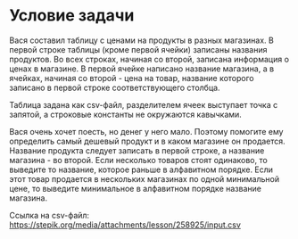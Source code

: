 # Условие задачи

Вася составил таблицу с ценами на продукты в разных магазинах. В первой строке таблицы (кроме первой ячейки) записаны названия продуктов. Во всех строках, начиная со второй, записана информация о ценах в магазине. В первой ячейке написано название магазина, а в ячейках, начиная со второй - цена на товар, название которого записано в первой строке соответствующего столбца.

Таблица задана как csv-файл, разделителем ячеек выступает точка с запятой, а строковые константы не окружаются кавычками.

Вася очень хочет поесть, но денег у него мало. Поэтому помогите ему определить самый дешевый продукт и в каком магазине он продается. Название продукта следует записать в первой строке, а название магазина - во второй. Если несколько товаров стоят одинаково, то выведите то название, которое раньше в алфавитном порядке. Если этот товар продается в нескольких магазинах по одной минимальной цене, то выведите минимальное в алфавитном порядке название магазина.

Ссылка на csv-файл: https://stepik.org/media/attachments/lesson/258925/input.csv